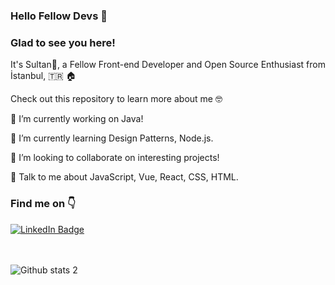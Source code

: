### Hello Fellow Devs 👋 
### Glad to see you here! 


It's Sultan🙋, a Fellow Front-end Developer and Open Source Enthusiast from İstanbul, :tr: 🏠

Check out this repository to learn more about me 🤓

🔭 I’m currently working on Java!

🌱 I’m currently learning Design Patterns, Node.js.

👯 I’m looking to collaborate on interesting projects!

💬 Talk to me about JavaScript, Vue, React, CSS, HTML.

### Find me on 👇
[![LinkedIn Badge](https://img.shields.io/badge/linkedin-%230077B5.svg?style=for-the-badge&logo=linkedin&logoColor=white)](https://www.linkedin.com/in/sultan-akduman-24512295/)

<br><br> ![Github stats 2](https://github-readme-stats.vercel.app/api?username=SultanAkduman&show_icons=true&theme=radical)


